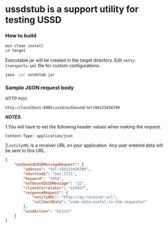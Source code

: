 # ussdstub is a support utility for testing USSD

### How to build

```bash
mvn clean install
cd target
```
Executable jar will be created in the target directory. Edit `netty-transports.yml` file for custom configurations.

```bash
java -jar ussdstub.jar
```

### Sample JSON request body

HTTP `POST`

`http://localhost:8085/ussd/outbound/tel+94123456789`

***NOTES***: 

1.You will have to set the following header values when making the request. 

`Content-Type: application/json`

2.`notifyURL` is a receiver URL on your application. Any user entered data will be sent to this URL. 


```json
{
	"outboundUSSDMessageRequest": {
		"address": "tel:+94123456789",
		"shortCode": "tel:1721",
		"keyword": "3456",
		"outboundUSSDMessage": "12",
		"clientCorrelator": "123457",
		"responseRequest": {
			"notifyURL": "http://my-receiver-url",
			"callbackData": "some-data-useful-to-the-requester"
		},
		"ussdAction": "mtinit"
	}
}
```



